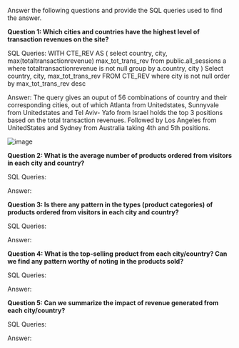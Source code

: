 Answer the following questions and provide the SQL queries used to find the answer.

    
**Question 1: Which cities and countries have the highest level of transaction revenues on the site?**

SQL Queries:
WITH CTE_REV AS
(
select 	country,
		city, 
		max(totaltransactionrevenue) max_tot_trans_rev
 from public.all_sessions a
where totaltransactionrevenue is not null
group by a.country, city
)
Select country,
		city,
			max_tot_trans_rev
FROM CTE_REV
where city is not null
order by max_tot_trans_rev desc

Answer: The query gives an ouput of 56 combinations of country and their corresponding cities, out of which Atlanta from Unitedstates, Sunnyvale from Unitedstates and Tel Aviv- Yafo from Israel holds the top 3 positions based on the total transaction revenues.
Followed by Los Angeles from UnitedStates and Sydney from Australia taking 4th and 5th positions.

![image](https://github.com/Parkavi-S/SQL-Project/assets/67069604/e29b79ac-9313-48cf-8a56-66860a2ad516)



**Question 2: What is the average number of products ordered from visitors in each city and country?**


SQL Queries:



Answer:





**Question 3: Is there any pattern in the types (product categories) of products ordered from visitors in each city and country?**


SQL Queries:



Answer:





**Question 4: What is the top-selling product from each city/country? Can we find any pattern worthy of noting in the products sold?**


SQL Queries:



Answer:





**Question 5: Can we summarize the impact of revenue generated from each city/country?**

SQL Queries:



Answer:







